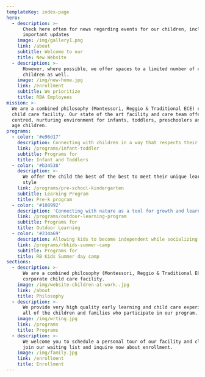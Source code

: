 ```yaml
---
templateKey: index-page
hero:
  - description: >-
      Check here often for news regarding events for our children, including
      important updates
    image: /img/gallery1.png
    link: /about
    subtitle: Welcome to our
    title: New Website
  - description: >-
      However, where possible, we offer spaces to a limited number of community
      children as well.
    image: /img/new-home.jpg
    link: /enrollment
    subtitle: We prioritize
    title: RBA Employees
mission: >-
  We are a combined philosophy (Montessori, Reggio & Traditional ECE) corporate
  child care facility. Our state of the art facility and care team offer a child
  centred, nurturing environment for infants, toddlers, preschoolers and school
  age children.
programs:
  - color: '#e96d17'
    description: Connecting with children in a way that respects their needs.
    link: /programs/infant-toddler
    subtitle: Programs for
    title: Infant and Toddlers
  - color: '#b34538'
    description: >-
      We offer the child the best of the best to meet their unique learning
      style
    link: /programs/pre-school-kindergarten
    subtitle: Learning Program
    title: Pre-k program
  - color: '#108992'
    description: 'Connecting with nature as a tool for growth and learning '
    link: /programs/outdoor-learning-program
    subtitle: Programs for
    title: Outdoor Learning
  - color: '#234a69'
    description: Allowing kids to become independent while socializing with new friends
    link: /programs/rbkids-summer-camp
    subtitle: Programs for
    title: RB Kids Summer day camp
sections:
  - description: >-
      We are a combined philosophy (Montessori, Reggio & Traditional ECE)
      corporate child care facility.
    image: /img/website-children-at-work..jpg
    link: /about
    title: Philosophy
  - description: >-
      We provide very high quality early learning and child care experiences for
      all of the children and families who participate in our program.
    image: /img/wrting.jpg
    link: /programs
    title: Programs
  - description: >-
      We welcome you to schedule a personal tour of our facility and classrooms,
      join our waiting list and inquire now about enrollment.
    image: /img/family.jpg
    link: /enrollment
    title: Enrollment
---
```


